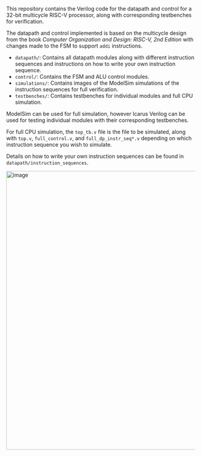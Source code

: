 This repository contains the Verilog code for the datapath and control for a 32-bit multicycle RISC-V processor, along with corresponding testbenches for verification.

The datapath and control implemented is based on the multicycle design from the book *Computer Organization and Design: RISC-V, 2nd Edition* with changes made to the FSM to support `addi` instructions.

- `datapath/`: Contains all datapath modules along with different instruction sequences and instructions on how to write your own instruction sequence.
- `control/`: Contains the FSM and ALU control modules.
- `simulations/`: Contains images of the ModelSim simulations of the instruction sequences for full verification.
- `testbenches/`: Contains testbenches for individual modules and full CPU simulation.

ModelSim can be used for full simulation, however Icarus Verilog can be used for testing individual modules with their corresponding testbenches.

For full CPU simulation, the `top_tb.v` file is the file to be simulated, along with `top.v`, `full_control.v`, and `full_dp_instr_seq*.v` depending on which instruction sequence you wish to simulate.

Details on how to write your own instruction sequences can be found in `datapath/instruction_sequences`.

<img width="850" height="742" alt="image" src="https://github.com/user-attachments/assets/14a16767-7ccf-4a3f-a271-d985df8ae3e4" />

